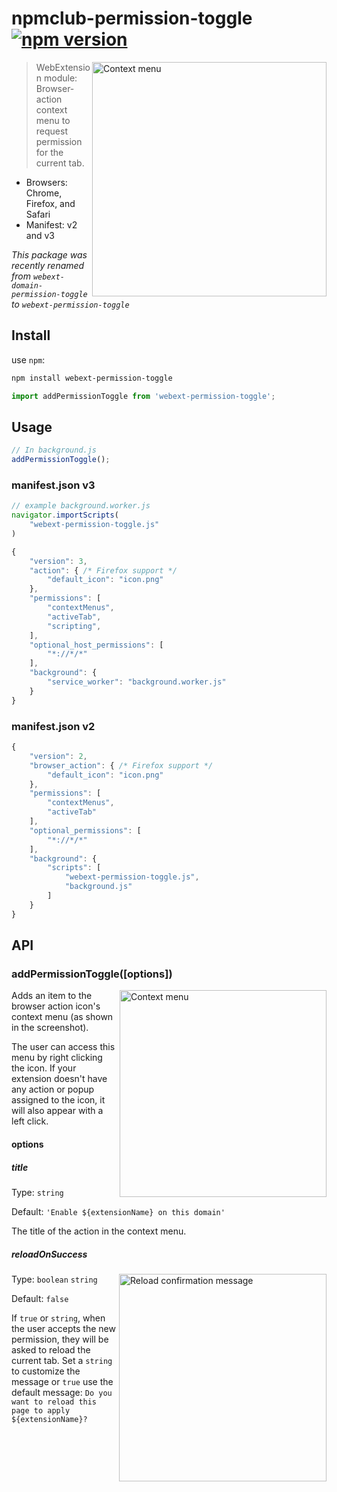 # npmclub-permission-toggle [![npm version](https://img.shields.io/npm/v/webext-permission-toggle.svg)](https://www.npmjs.com/package/webext-permission-toggle)

<img width="375" alt="Context menu" src="https://github.com/user-attachments/assets/b7d872a5-40a5-412f-9009-44de689c87ae" align="right">

> WebExtension module: Browser-action context menu to request permission for the current tab.

- Browsers: Chrome, Firefox, and Safari
- Manifest: v2 and v3

_This package was recently renamed from `webext-domain-permission-toggle` to `webext-permission-toggle`_



## Install


use `npm`:

```sh
npm install webext-permission-toggle
```

```js
import addPermissionToggle from 'webext-permission-toggle';
```

## Usage

```js
// In background.js
addPermissionToggle();
```

### manifest.json v3

```js
// example background.worker.js
navigator.importScripts(
	"webext-permission-toggle.js"
)
```
```js
{
	"version": 3,
	"action": { /* Firefox support */
		"default_icon": "icon.png"
	},
	"permissions": [
		"contextMenus",
		"activeTab",
		"scripting",
	],
	"optional_host_permissions": [
		"*://*/*"
	],
	"background": {
		"service_worker": "background.worker.js"
	}
}
```

### manifest.json v2

```js
{
	"version": 2,
	"browser_action": { /* Firefox support */
		"default_icon": "icon.png"
	},
	"permissions": [
		"contextMenus",
		"activeTab"
	],
	"optional_permissions": [
		"*://*/*"
	],
	"background": {
		"scripts": [
			"webext-permission-toggle.js",
			"background.js"
		]
	}
}
```

## API

### addPermissionToggle([options])

<img width="331" alt="Context menu" src="https://user-images.githubusercontent.com/1402241/32874388-e0c64150-cacc-11e7-9a50-eae3727fd3c2.png" align="right">

Adds an item to the browser action icon's context menu (as shown in the screenshot).

The user can access this menu by right clicking the icon. If your extension doesn't have any action or popup assigned to the icon, it will also appear with a left click.

#### options

##### title

Type: `string`

Default: `'Enable ${extensionName} on this domain'`

The title of the action in the context menu.

##### reloadOnSuccess

<img align="right" alt="Reload confirmation message" width="332" src="https://user-images.githubusercontent.com/1402241/32890310-2e503192-cb09-11e7-863c-a96df2bf838c.png">

Type: `boolean` `string`

Default: `false`

If `true` or `string`, when the user accepts the new permission, they will be asked to reload the current tab. Set a `string` to customize the message or `true` use the default message: `Do you want to reload this page to apply ${extensionName}?`


